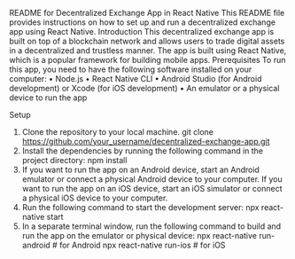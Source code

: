 README for Decentralized Exchange App in React Native
This README file provides instructions on how to set up and run a decentralized exchange app using React Native.
Introduction
This decentralized exchange app is built on top of a blockchain network and allows users to trade digital assets in a decentralized and trustless manner. The app is built using React Native, which is a popular framework for building mobile apps.
Prerequisites
To run this app, you need to have the following software installed on your computer:
•	Node.js
•	React Native CLI
•	Android Studio (for Android development) or Xcode (for iOS development)
•	An emulator or a physical device to run the app

Setup
1.	Clone the repository to your local machine.
git clone https://github.com/your_username/decentralized-exchange-app.git 
2.	Install the dependencies by running the following command in the project directory:
npm install 
3.	If you want to run the app on an Android device, start an Android emulator or connect a physical Android device to your computer. If you want to run the app on an iOS device, start an iOS simulator or connect a physical iOS device to your computer.
4.	Run the following command to start the development server:
npx react-native start 
5.	In a separate terminal window, run the following command to build and run the app on the emulator or physical device:
npx react-native run-android # for Android 
npx react-native run-ios # for iOS

